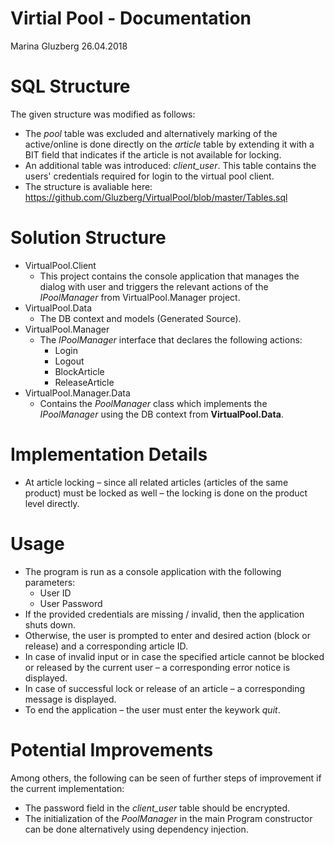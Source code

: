 # Virtial Pool - Documentation

Marina Gluzberg
26.04.2018

# SQL Structure

The given structure was modified as follows:

- The _pool_ table was excluded and alternatively marking of the active/online is done directly on the _article_ table by extending it with a BIT field that indicates if the article is not available for locking.
- An additional table was introduced: _client\_user_. This table contains the users&#39; credentials required for login to the virtual pool client.
- The structure is avaliable here: https://github.com/Gluzberg/VirtualPool/blob/master/Tables.sql

# Solution Structure

- VirtualPool.Client
  - This project contains the console application that manages the dialog with user and triggers the relevant actions of the _IPoolManager_ from VirtualPool.Manager project.
- VirtualPool.Data
  - The DB context and models (Generated Source).
- VirtualPool.Manager
  - The _IPoolManager_ interface that declares the following actions:
    - Login
    - Logout
    - BlockArticle
    - ReleaseArticle
- VirtualPool.Manager.Data
  - Contains the _PoolManager_ class which implements the _IPoolManager_ using the DB context from **VirtualPool.Data**.

# Implementation Details

- At article locking – since all related articles (articles of the same product) must be locked as well – the locking is done on the product level directly.

# Usage

- The program is run as a console application with the following parameters:
  - User ID
  - User Password
- If the provided credentials are missing / invalid, then the application shuts down.
- Otherwise, the user is prompted to enter and desired action (block or release) and a corresponding article ID.
- In case of invalid input or in case the specified article cannot be blocked or released by the current user – a corresponding error notice is displayed.
- In case of successful lock or release of an article – a corresponding message is displayed.
- To end the application – the user must enter the keywork _quit_.

# Potential Improvements

Among others, the following can be seen of further steps of improvement if the current implementation:

- The password field in the _client\_user_ table should be encrypted.
- The initialization of the _PoolManager_ in the main Program constructor can be done alternatively using dependency injection.
